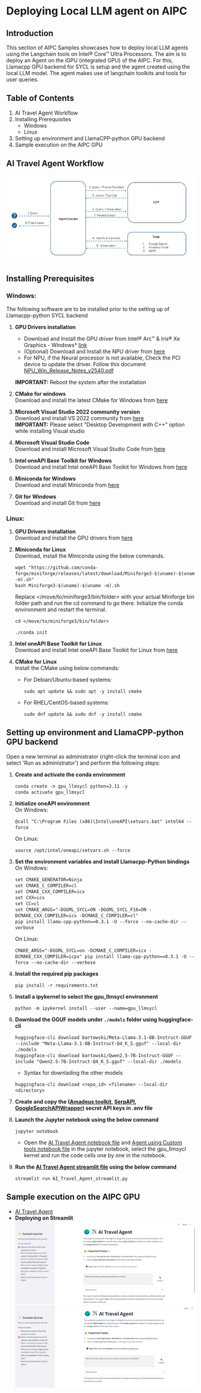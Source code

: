 # Deploying Local LLM agent on AIPC

## Introduction
This section of AIPC Samples showcases how to deploy local LLM agents using the Langchain tools on Intel® Core™ Ultra Processors. The aim is to deploy an Agent on the iGPU (integrated GPU) of the AIPC. For this, Llamacpp GPU backend for SYCL is setup and the agent created using the local LLM model. The agent makes use of langchain toolkits and tools for user queries. 

## Table of Contents
1. AI Travel Agent Workflow
2. Installing Prerequisites
    - Windows
    - Linux
3. Setting up environment and LlamaCPP-python GPU backend
4. Sample execution on the AIPC GPU

## AI Travel Agent Workflow
![How it works](./assets/AI_Travel_Agent_Workflow.png)

## Installing Prerequisites
### Windows:
The following software are to be installed prior to the setting up of Llamacpp-python SYCL backend
1. **GPU Drivers installation**
    - Download and Install the GPU driver from Intel® Arc™ & Iris® Xe Graphics - Windows* [link](https://www.intel.com/content/www/us/en/download/785597/intel-arc-iris-xe-graphics-windows.html)
    - (Optional) Download and Install the NPU driver from [here](https://www.intel.com/content/www/us/en/download/794734/intel-npu-driver-windows.html)
    - For NPU, if the Neural processor is not available, Check the PCI device to update the driver.
      Follow this document [NPU_Win_Release_Notes_v2540.pdf](https://downloadmirror.intel.com/825735/NPU_Win_Release_Notes_v2540.pdf)

    **IMPORTANT:** Reboot the system after the installation

2. **CMake for windows**\
Download and install the latest CMake for Windows from [here](https://cmake.org/download/)

3. **Microsoft Visual Studio 2022 community version**\
Download and install VS 2022 community from [here](https://visualstudio.microsoft.com/downloads/)\
**IMPORTANT:** Please select "Desktop Development with C++" option while installing Visual studio

4. **Microsoft Visual Studio Code**\
Download and install Microsoft Visual Studio Code from [here](https://code.visualstudio.com/Download)

5. **Intel oneAPI Base Toolkit for Windows**\
Download and install Intel oneAPI Base Toolkit for Windows from [here](https://www.intel.com/content/www/us/en/developer/tools/oneapi/base-toolkit-download.html?operatingsystem=windows&windows-install-type=offline)

6. **Miniconda for Windows**\
Download and install Miniconda from [here](https://github.com/conda-forge/miniforge/releases/latest/download/Miniforge3-Windows-x86_64.exe)

7. **Git for Windows**\
Download and install Git from [here](https://git-scm.com/downloads/win)

### Linux:

1. **GPU Drivers installation**\
Download and install the GPU drivers from [here](https://dgpu-docs.intel.com/driver/client/overview.html)

2. **Miniconda for Linux**\
Download, install the Miniconda using the below commands. 
    ```
    wget "https://github.com/conda-forge/miniforge/releases/latest/download/Miniforge3-$(uname)-$(uname -m).sh"
    bash Miniforge3-$(uname)-$(uname -m).sh
    ```
    Replace </move/to/miniforge3/bin/folder> with your actual Miniforge bin folder path and run the cd command to go there. Initialize the conda environment and restart the terminal.
    ```
    cd </move/to/miniforge3/bin/folder>
    ```
    ``` 
    ./conda init 
    ```

4. **Intel oneAPI Base Toolkit for Linux**\
Download and install Intel oneAPI Base Toolkit for Linux from [here](https://www.intel.com/content/www/us/en/developer/tools/oneapi/base-toolkit-download.html?packages=oneapi-toolkit&oneapi-toolkit-os=linux&oneapi-lin=offline)

5. **CMake for Linux**\
Install the CMake using below commands:
    - For Debian/Ubuntu-based systems:
      ```
      sudo apt update && sudo apt -y install cmake
      ```
    - For RHEL/CentOS-based systems:
      ```
      sudo dnf update && sudo dnf -y install cmake
      ```
 
## Setting up environment and LlamaCPP-python GPU backend

Open a new terminal as administrator (right-click the terminal icon and select 'Run as administrator') and perform the following steps:

1. **Create and activate the conda environment**
   ```
   conda create -n gpu_llmsycl python=3.11 -y
   conda activate gpu_llmsycl
   ```
2. **Initialize oneAPI environment**\
   On Windows:
   ```
   @call "C:\Program Files (x86)\Intel\oneAPI\setvars.bat" intel64 --force
   ```
   On Linux:
   ```
   source /opt/intel/oneapi/setvars.sh --force
   ```
3. **Set the environment variables and install Llamacpp-Python bindings**\
   On Windows:
   ```
   set CMAKE_GENERATOR=Ninja
   set CMAKE_C_COMPILER=cl
   set CMAKE_CXX_COMPILER=icx
   set CXX=icx
   set CC=cl
   set CMAKE_ARGS="-DGGML_SYCL=ON -DGGML_SYCL_F16=ON -DCMAKE_CXX_COMPILER=icx -DCMAKE_C_COMPILER=cl"
   pip install llama-cpp-python==0.3.1 -U --force --no-cache-dir --verbose
   ```
   On Linux:
   ```
   CMAKE_ARGS="-DGGML_SYCL=on -DCMAKE_C_COMPILER=icx -DCMAKE_CXX_COMPILER=icpx" pip install llama-cpp-python==0.3.1 -U --force --no-cache-dir --verbose
   ```
4. **Install the required pip packages**
   ```
   pip install -r requirements.txt
   ```
5. **Install a ipykernel to select the gpu_llmsycl environment**
   ```
   python -m ipykernel install --user --name=gpu_llmsycl
   ```
6. **Download the GGUF models under `./models` folder using huggingface-cli**
   ```
   huggingface-cli download bartowski/Meta-Llama-3.1-8B-Instruct-GGUF --include "Meta-Llama-3.1-8B-Instruct-Q4_K_S.gguf" --local-dir ./models
   huggingface-cli download bartowski/Qwen2.5-7B-Instruct-GGUF --include "Qwen2.5-7B-Instruct-Q4_K_S.gguf" --local-dir ./models
   ```
    - Syntax for downlading the other models
   ```
   huggingface-cli download <repo_id> <filename> --local-dir <directory>
   ```
7. **Create and copy the ([Amadeus toolkit](https://developers.amadeus.com/get-started/get-started-with-self-service-apis-335), [SerpAPI](https://serpapi.com/), [GoogleSearchAPIWrapper](https://serper.dev/)) secret API keys in .env file**

8. **Launch the Jupyter notebook using the below command**
    ```
    jupyter notebook
    ```
     - Open the [AI Travel Agent notebook file](./AI_Travel_Agent.ipynb) and [Agent using Custom tools notebook file](./LLM_Agent_with_custom_tools.ipynb) in the jupyter notebook, select the gpu_llmsycl kernel and run the code cells one by one in the notebook.
  
9. **Run the [AI Travel Agent streamlit file](./AI_Travel_Agent_streamlit.py) using the below command**
    ```
    streamlit run AI_Travel_Agent_streamlit.py
    ```
    
## Sample execution on the AIPC GPU
- [AI Travel Agent](./AI_Travel_Agent.ipynb)
- **Deploying on Streamlit**
  ![Deploying on Streamlit 1](./assets/streamlit_app_output_1.png)
  ![Deploying on Streamlit 2](./assets/streamlit_app_output_2.png)
